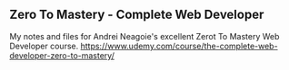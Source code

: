 ## Zero To Mastery - Complete Web Developer

My notes and files for Andrei Neagoie's excellent Zerot To Mastery Web Developer course.
https://www.udemy.com/course/the-complete-web-developer-zero-to-mastery/
